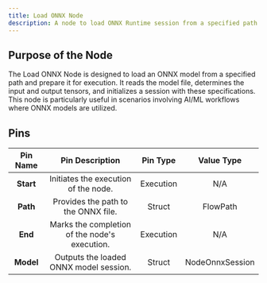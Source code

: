 ```yaml
---
title: Load ONNX Node
description: A node to load ONNX Runtime session from a specified path.
---
```


## Purpose of the Node
The Load ONNX Node is designed to load an ONNX model from a specified path and prepare it for execution. It reads the model file, determines the input and output tensors, and initializes a session with these specifications. This node is particularly useful in scenarios involving AI/ML workflows where ONNX models are utilized.

## Pins
| Pin Name | Pin Description | Pin Type | Value Type |
|:----------:|:-------------:|:------:|:------:|
| **Start** | Initiates the execution of the node. | Execution | N/A |
| **Path** | Provides the path to the ONNX file. | Struct | FlowPath |
| **End** | Marks the completion of the node's execution. | Execution | N/A |
| **Model** | Outputs the loaded ONNX model session. | Struct | NodeOnnxSession |